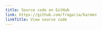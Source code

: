 ```yaml
---
title: Source code on GitHub
link: https://github.com/fragaria/karmen
linkTitle: View source code
---
```

